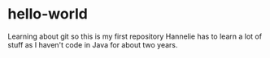 # hello-world
Learning about git so this is my first repository
Hannelie has to learn a lot of stuff as I haven't code in Java for about two years.
